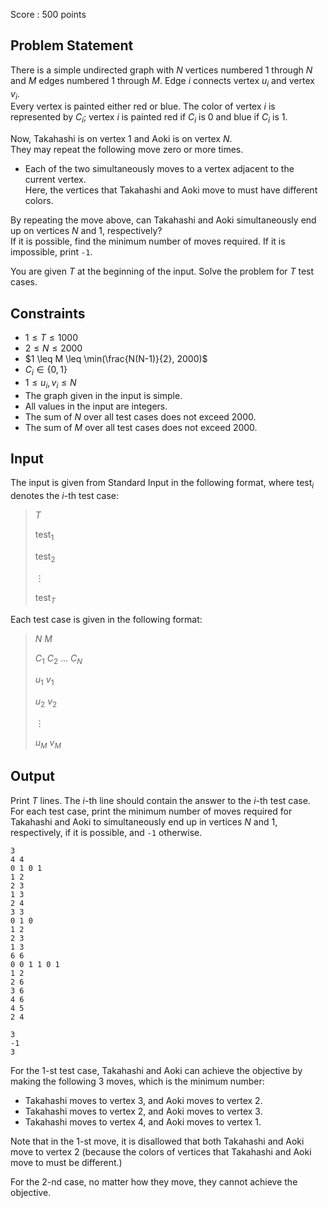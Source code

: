Score : $500$ points

## Problem Statement

There is a simple undirected graph with $N$ vertices numbered $1$ through $N$ and $M$ edges numbered $1$ through $M$.  Edge $i$ connects vertex $u_i$ and vertex $v_i$.<br>
Every vertex is painted either red or blue.  The color of vertex $i$ is represented by $C_i$; vertex $i$ is painted red if $C_i$ is $0$ and blue if $C_i$ is $1$.

Now, Takahashi is on vertex $1$ and Aoki is on vertex $N$.<br>
They may repeat the following move zero or more times.

- Each of the two simultaneously moves to a vertex adjacent to the current vertex.<br>
    Here, the vertices that Takahashi and Aoki move to must have different colors.

By repeating the move above, can Takahashi and Aoki simultaneously end up on vertices $N$ and $1$, respectively?<br>
If it is possible, find the minimum number of moves required.  If it is impossible, print `-1`.

You are given $T$ at the beginning of the input.  Solve the problem for $T$ test cases.

## Constraints

- $1 \leq T \leq 1000$
- $2 \leq N \leq 2000$
- $1 \leq M \leq \min(\frac{N(N-1)}{2}, 2000)$
- $C_i \in \lbrace 0, 1 \rbrace$
- $1 \leq u_i, v_i \leq N$
- The graph given in the input is simple.
- All values in the input are integers.
- The sum of $N$ over all test cases does not exceed $2000$.
- The sum of $M$ over all test cases does not exceed $2000$.

## Input

The input is given from Standard Input in the following format, where $\text{test}_i$ denotes the $i$-th test case:

> $T$
> 
> $\text{test}_1$
> 
> $\text{test}_2$
> 
> $\vdots$
> 
> $\text{test}_T$

Each test case is given in the following format:

> $N$ $M$
> 
> $C_1$ $C_2$ $\dots$ $C_N$
> 
> $u_1$ $v_1$
> 
> $u_2$ $v_2$
> 
> $\vdots$
> 
> $u_M$ $v_M$

## Output

Print $T$ lines.  The $i$-th line should contain the answer to the $i$-th test case.<br>
For each test case, print the minimum number of moves required for Takahashi and Aoki to simultaneously end up in vertices $N$ and $1$, respectively, if it is possible, and `-1` otherwise.

```input1
3
4 4
0 1 0 1
1 2
2 3
1 3
2 4
3 3
0 1 0
1 2
2 3
1 3
6 6
0 0 1 1 0 1
1 2
2 6
3 6
4 6
4 5
2 4
```

```output1
3
-1
3
```

For the $1$-st test case, Takahashi and Aoki can achieve the objective by making the following $3$ moves, which is the minimum number:

- Takahashi moves to vertex $3$, and Aoki moves to vertex $2$.
- Takahashi moves to vertex $2$, and Aoki moves to vertex $3$.
- Takahashi moves to vertex $4$, and Aoki moves to vertex $1$.

Note that in the $1$-st move, it is disallowed that both Takahashi and Aoki move to vertex $2$ (because the colors of vertices that Takahashi and Aoki move to must be different.)

For the $2$-nd case, no matter how they move, they cannot achieve the objective.